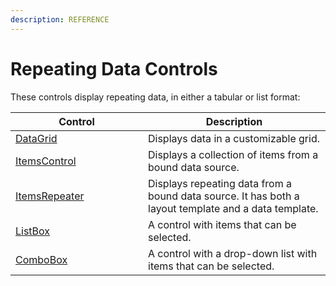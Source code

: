 ```yaml
---
description: REFERENCE
---
```


# Repeating Data Controls

These controls display repeating data, in either a tabular or list format:

<table><thead><tr><th width="196">Control</th><th>Description</th></tr></thead><tbody><tr><td><a href="datagrid/">DataGrid</a></td><td>Displays data in a customizable grid.</td></tr><tr><td><a href="itemscontrol">ItemsControl</a></td><td>Displays a collection of items from a bound data source.</td></tr><tr><td><a href="itemsrepeater">ItemsRepeater</a></td><td>Displays repeating data from a bound data source. It has both a layout template and a data template. </td></tr><tr><td><a href="listbox">ListBox</a></td><td>A control with items that can be selected.</td></tr><tr><td><a href="combobox">ComboBox</a></td><td>A control with a drop-down list with items that can be selected.</td></tr></tbody></table>